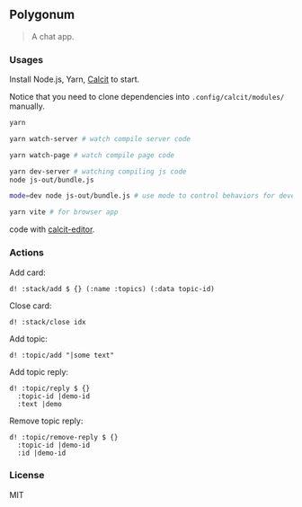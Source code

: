 
Polygonum
------

> A chat app.

### Usages

Install Node.js, Yarn, [Calcit](https://github.com/calcit-lang/calcit_runner.rs) to start.

Notice that you need to clone dependencies into `.config/calcit/modules/` manually.

```bash
yarn

yarn watch-server # watch compile server code

yarn watch-page # watch compile page code

yarn dev-server # watching compiling js code
node js-out/bundle.js

mode=dev node js-out/bundle.js # use mode to control behaviors for development

yarn vite # for browser app
```

code with [calcit-editor](https://github.com/Cirru/calcit-editor).

### Actions

Add card:

```cirru
d! :stack/add $ {} (:name :topics) (:data topic-id)
```

Close card:

```cirru
d! :stack/close idx
```

Add topic:

```cirru
d! :topic/add "|some text"
```

Add topic reply:

```cirru
d! :topic/reply $ {}
  :topic-id |demo-id
  :text |demo
```

Remove topic reply:

```cirru
d! :topic/remove-reply $ {}
  :topic-id |demo-id
  :id |demo-id
```

### License

MIT
